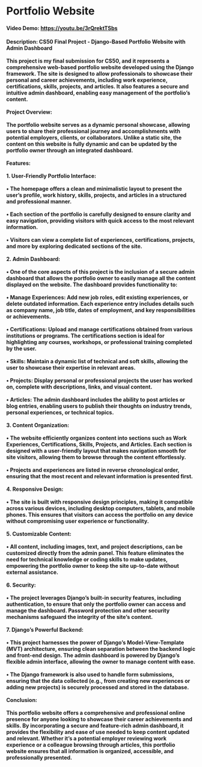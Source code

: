 # Portfolio Website
#### Video Demo:  https://youtu.be/3rQrektTSbs
#### Description: CS50 Final Project - Django-Based Portfolio Website with Admin Dashboard<br /><br />This project is my final submission for CS50, and it represents a comprehensive web-based portfolio website developed using the Django framework. The site is designed to allow professionals to showcase their personal and career achievements, including work experience, certifications, skills, projects, and articles. It also features a secure and intuitive admin dashboard, enabling easy management of the portfolio’s content.<br /><br />Project Overview:<br /><br />The portfolio website serves as a dynamic personal showcase, allowing users to share their professional journey and accomplishments with potential employers, clients, or collaborators. Unlike a static site, the content on this website is fully dynamic and can be updated by the portfolio owner through an integrated dashboard.<br /><br />Features:<br /><br />1.	User-Friendly Portfolio Interface:<br /><br />•	The homepage offers a clean and minimalistic layout to present the user’s profile, work history, skills, projects, and articles in a structured and professional manner.<br /><br />•	Each section of the portfolio is carefully designed to ensure clarity and easy navigation, providing visitors with quick access to the most relevant information.<br /><br />•	Visitors can view a complete list of experiences, certifications, projects, and more by exploring dedicated sections of the site.<br /><br />2.	Admin Dashboard:<br /><br />•	One of the core aspects of this project is the inclusion of a secure admin dashboard that allows the portfolio owner to easily manage all the content displayed on the website. The dashboard provides functionality to:<br /><br />•	Manage Experiences: Add new job roles, edit existing experiences, or delete outdated information. Each experience entry includes details such as company name, job title, dates of employment, and key responsibilities or achievements.<br /><br />•	Certifications: Upload and manage certifications obtained from various institutions or programs. The certifications section is ideal for highlighting any courses, workshops, or professional training completed by the user.<br /><br />•	Skills: Maintain a dynamic list of technical and soft skills, allowing the user to showcase their expertise in relevant areas.<br /><br />•	Projects: Display personal or professional projects the user has worked on, complete with descriptions, links, and visual content.<br /><br />•	Articles: The admin dashboard includes the ability to post articles or blog entries, enabling users to publish their thoughts on industry trends, personal experiences, or technical topics.<br /><br />3.	Content Organization:<br /><br />•	The website efficiently organizes content into sections such as Work Experiences, Certifications, Skills, Projects, and Articles. Each section is designed with a user-friendly layout that makes navigation smooth for site visitors, allowing them to browse through the content effortlessly.<br /><br />•	Projects and experiences are listed in reverse chronological order, ensuring that the most recent and relevant information is presented first.<br /><br />4.	Responsive Design:<br /><br />•	The site is built with responsive design principles, making it compatible across various devices, including desktop computers, tablets, and mobile phones. This ensures that visitors can access the portfolio on any device without compromising user experience or functionality.<br /><br />5.	Customizable Content:<br /><br />•	All content, including images, text, and project descriptions, can be customized directly from the admin panel. This feature eliminates the need for technical knowledge or coding skills to make updates, empowering the portfolio owner to keep the site up-to-date without external assistance.<br /><br />6.	Security:<br /><br />•	The project leverages Django’s built-in security features, including authentication, to ensure that only the portfolio owner can access and manage the dashboard. Password protection and other security mechanisms safeguard the integrity of the site’s content.<br /><br />7.	Django’s Powerful Backend:<br /><br />•	This project harnesses the power of Django’s Model-View-Template (MVT) architecture, ensuring clean separation between the backend logic and front-end design. The admin dashboard is powered by Django’s flexible admin interface, allowing the owner to manage content with ease.<br /><br />•	The Django framework is also used to handle form submissions, ensuring that the data collected (e.g., from creating new experiences or adding new projects) is securely processed and stored in the database.<br /><br />Conclusion:<br /><br />This portfolio website offers a comprehensive and professional online presence for anyone looking to showcase their career achievements and skills. By incorporating a secure and feature-rich admin dashboard, it provides the flexibility and ease of use needed to keep content updated and relevant. Whether it’s a potential employer reviewing work experience or a colleague browsing through articles, this portfolio website ensures that all information is organized, accessible, and professionally presented.
